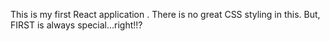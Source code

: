 This is my first React application . There is no great CSS styling in this. 
But, FIRST is always special...right!!?
